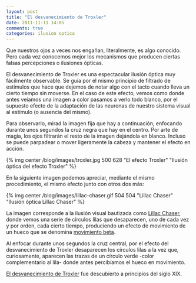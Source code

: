 ```yaml
---
layout: post
title: "El desvanecimiento de Troxler"
date: 2011-11-11 14:05
comments: true
categories: ilusion optica
---
```

Que nuestros ojos a veces nos engañan, literalmente, es algo conocido. Pero cada vez conocemos mejor los mecanismos que producen ciertas falsas percepciones o ilusiones ópticas.

El desvanecimiento de Troxler es una espectacular ilusión óptica muy fácilmente observable. Se guía por el mismo principio de filtrado de estímulos que hace que dejemos de notar algo con el tacto cuando lleva un cierto tiempo sin moverse. En el caso de este efecto, vemos como donde antes veíamos una imagen a color pasamos a verlo todo blanco, por el supuesto efecto de la adaptación de las neuronas de nuestro sistema visual al estímulo (o ausencia del mismo).

Para observarlo, mirad la imagen fija que hay a continuación, enfocando durante unos segundos la cruz negra que hay en el centro. Por arte de magia, los ojos filtrarán el resto de la imagen dejándola en blanco. Incluso se puede parpadear o mover ligeramente la cabeza y mantener el efecto en acción.

{% img center /blog/images/troxler.jpg 500 628 "El efecto Troxler" "Ilusión óptica del efecto Troxler" %}
<!--more-->
En la siguiente imagen podemos apreciar, mediante el mismo procedimiento, el mismo efecto junto con otros dos más:

{% img center /blog/images/lillac-chaser.gif 504 504 "Lillac Chaser" "Ilusión óptica Lillac Chaser" %}

La imagen corresponde a la ilusión visual bautizada como [Lillac Chaser](http://en.wikipedia.org/wiki/Lilac_chaser), donde vemos una serie de círculos lilas que desaparecen, uno de cada vez y por orden, cada cierto tiempo, produciendo un efecto de movimiento de un hueco que se denomina [movimiento beta](http://en.wikipedia.org/wiki/Beta_movement).

Al enfocar durante unos segundos la cruz central, por el efecto del desvanecimiento de Troxler desaparecen los círculos lilas a la vez que, curiosamente, aparecen las trazas de un círculo verde -color complementario al lila- donde antes percibíamos el hueco en movimiento.

[El desvanecimiento de Troxler](http://en.wikipedia.org/wiki/Troxler%27s_fading) fue descubierto a principios del siglo XIX.
